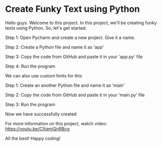 # Create Funky Text using Python
Hello guys. Welcome to this project. In this project, we'll be creating funky texts using Python. So, let's get started.

Step 1: Open Pycharm and create a new project. Give it a name.

Step 2: Create a Python file and name it as 'app'

Step 3: Copy the code from GitHub and paste it in your 'app.py' file

Step 4: Run the program

We can also use custom fonts for this

Step 1: Create an another Python file and name it as 'main'

Step 2: Copy the code from GitHub and paste it in your 'main.py' file

Step 3: Run the program

Now we have successfully created

For more information on this project, watch video: https://youtu.be/CXqmiQnRBcg

All the best!
Happy coding!

